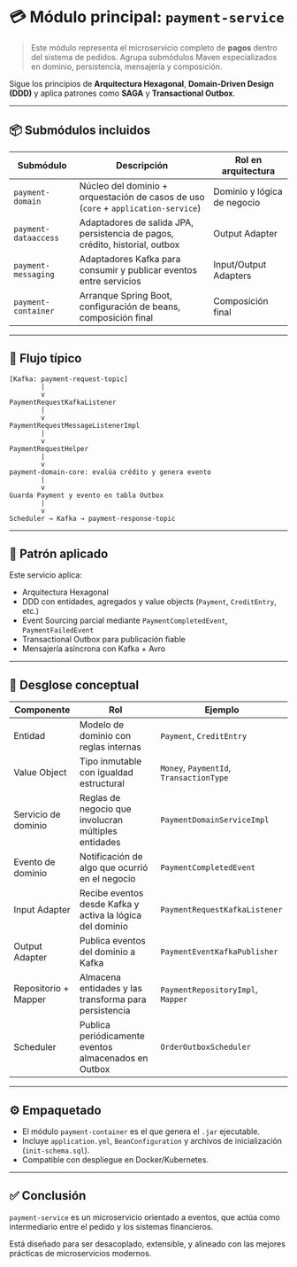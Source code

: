 # 💳 Módulo principal: `payment-service`

> Este módulo representa el microservicio completo de **pagos** dentro del sistema de pedidos. Agrupa submódulos Maven especializados en dominio, persistencia, mensajería y composición.

Sigue los principios de **Arquitectura Hexagonal**, **Domain-Driven Design (DDD)** y aplica patrones como **SAGA** y **Transactional Outbox**.

---

## 📦 Submódulos incluidos

| Submódulo                    | Descripción                                                                                  | Rol en arquitectura         |
|-----------------------------|----------------------------------------------------------------------------------------------|-----------------------------|
| `payment-domain`            | Núcleo del dominio + orquestación de casos de uso (`core` + `application-service`)          | Dominio y lógica de negocio |
| `payment-dataaccess`        | Adaptadores de salida JPA, persistencia de pagos, crédito, historial, outbox                | Output Adapter              |
| `payment-messaging`         | Adaptadores Kafka para consumir y publicar eventos entre servicios                          | Input/Output Adapters       |
| `payment-container`         | Arranque Spring Boot, configuración de beans, composición final                             | Composición final           |

---

## 🔁 Flujo típico

```text
[Kafka: payment-request-topic]
        |
        v
PaymentRequestKafkaListener
        |
        v
PaymentRequestMessageListenerImpl
        |
        v
PaymentRequestHelper
        |
        v
payment-domain-core: evalúa crédito y genera evento
        |
        v
Guarda Payment y evento en tabla Outbox
        |
        v
Scheduler → Kafka → payment-response-topic
```

---

## 🔧 Patrón aplicado

Este servicio aplica:

- Arquitectura Hexagonal
- DDD con entidades, agregados y value objects (`Payment`, `CreditEntry`, etc.)
- Event Sourcing parcial mediante `PaymentCompletedEvent`, `PaymentFailedEvent`
- Transactional Outbox para publicación fiable
- Mensajería asíncrona con Kafka + Avro

---

## 🧱 Desglose conceptual

| Componente                       | Rol                                                                                   | Ejemplo                                |
|----------------------------------|----------------------------------------------------------------------------------------|----------------------------------------|
| Entidad                          | Modelo de dominio con reglas internas                                                  | `Payment`, `CreditEntry`               |
| Value Object                     | Tipo inmutable con igualdad estructural                                                | `Money`, `PaymentId`, `TransactionType`|
| Servicio de dominio              | Reglas de negocio que involucran múltiples entidades                                   | `PaymentDomainServiceImpl`             |
| Evento de dominio                | Notificación de algo que ocurrió en el negocio                                         | `PaymentCompletedEvent`                |
| Input Adapter                    | Recibe eventos desde Kafka y activa la lógica del dominio                              | `PaymentRequestKafkaListener`          |
| Output Adapter                   | Publica eventos del dominio a Kafka                                                    | `PaymentEventKafkaPublisher`           |
| Repositorio + Mapper             | Almacena entidades y las transforma para persistencia                                  | `PaymentRepositoryImpl`, `Mapper`      |
| Scheduler                        | Publica periódicamente eventos almacenados en Outbox                                   | `OrderOutboxScheduler`                 |

---

## ⚙️ Empaquetado

- El módulo `payment-container` es el que genera el `.jar` ejecutable.
- Incluye `application.yml`, `BeanConfiguration` y archivos de inicialización (`init-schema.sql`).
- Compatible con despliegue en Docker/Kubernetes.

---

## ✅ Conclusión

`payment-service` es un microservicio orientado a eventos, que actúa como intermediario entre el pedido y los sistemas financieros.

Está diseñado para ser desacoplado, extensible, y alineado con las mejores prácticas de microservicios modernos.
